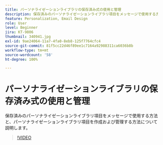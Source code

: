 ```yaml
---
title: パーソナライゼーションライブラリの保存済み式の使用と管理
description: 保存済みのパーソナライゼーションライブラリ項目をメッセージで使用する方法と、パーソナライゼーションライブラリ項目を作成および管理する方法について説明します。
feature: Personalization, Email Design
role: User
level: Beginner
jira: KT-9806
thumbnail: 340941.jpg
exl-id: 9ae24064-11a7-4fa0-8eb8-125f7764cfc4
source-git-commit: 81f5cc22d46f89ee1c7164a92988311ca6036b8b
workflow-type: tm+mt
source-wordcount: '58'
ht-degree: 100%

---
```


# パーソナライゼーションライブラリの保存済み式の使用と管理

保存済みのパーソナライゼーションライブラリ項目をメッセージで使用する方法と、パーソナライゼーションライブラリ項目を作成および管理する方法について説明します。

>[!VIDEO](https://video.tv.adobe.com/v/340941?quality=12&learn=on)
